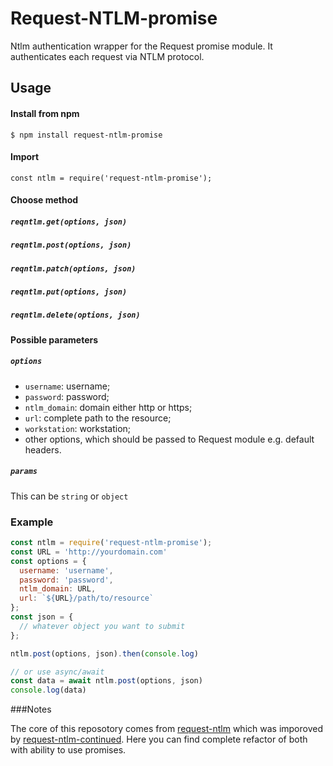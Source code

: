 # Request-NTLM-promise

Ntlm authentication wrapper for the Request promise module. It authenticates each request via NTLM protocol.

## Usage

#### Install from npm
```
$ npm install request-ntlm-promise
```
#### Import
`const ntlm = require('request-ntlm-promise');`
#### Choose method
##### `reqntlm.get(options, json)`
##### `reqntlm.post(options, json)`
##### `reqntlm.patch(options, json)`
##### `reqntlm.put(options, json)`
##### `reqntlm.delete(options, json)`

#### Possible parameters

##### `options`
- `username`: username;
- `password`: password;
- `ntlm_domain`: domain either http or https; 
- `url`: complete path to the resource;
- `workstation`: workstation;
- other options, which should be passed to Request module e.g. default headers.
##### `params`
This can be `string` or `object`

### Example
```javascript
const ntlm = require('request-ntlm-promise');
const URL = 'http://yourdomain.com'
const options = {
  username: 'username',
  password: 'password',
  ntlm_domain: URL,
  url: `${URL}/path/to/resource`
};
const json = {
  // whatever object you want to submit
};

ntlm.post(options, json).then(console.log)

// or use async/await
const data = await ntlm.post(options, json)
console.log(data)
```

###Notes

The core of this reposotory comes from [request-ntlm](https://github.com/colynb/request-ntlm) which was imporoved by [request-ntlm-continued](https://github.com/FrankyBoy/request-ntlm). Here you can find complete refactor of both with ability to use promises.
